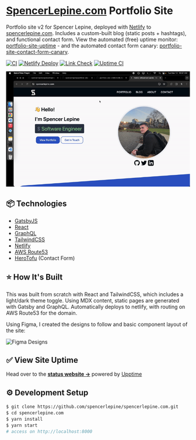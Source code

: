 # [SpencerLepine.com](https://www.spencerlepine.com/) Portfolio Site

Portfolio site v2 for Spencer Lepine, deployed with [Netlify](https://www.netlify.com/)
 to [spencerlepine.com](https://spencerlepine.com/). Includes a custom-built blog (static posts + hashtags), and functional contact form. View the automated (free) uptime monitor: [portfolio-site-uptime](https://github.com/spencerlepine/portfolio-site-uptime) - and the automated contact form canary: [portfolio-site-contact-form-canary](https://github.com/spencerlepine/portfolio-site-contact-form-canary).

[![CI](https://github.com/spencerlepine/spencerlepine.com/actions/workflows/ci.yml/badge.svg?branch=master)](https://github.com/spencerlepine/spencerlepine.com/actions/workflows/ci.yml) [![Netlify Deploy](https://github.com/spencerlepine/spencerlepine.com/actions/workflows/netlify.yml/badge.svg?branch=master)](https://github.com/spencerlepine/spencerlepine.com/actions/workflows/netlify.yml) [![Link Check](https://github.com/spencerlepine/spencerlepine.com/actions/workflows/link-check.yml/badge.svg?branch=master)](https://github.com/spencerlepine/spencerlepine.com/actions/workflows/link-check.yml) [![Uptime CI](https://github.com/spencerlepine/portfolio-site-uptime/workflows/Uptime%20CI/badge.svg)](https://github.com/spencerlepine/spencerlepine.com-uptime/actions?query=workflow%3A%22Uptime+CI%22) 

![OG Snapshot](./SCREENRECORDING.gif)

## 📦 Technologies

- [GatsbyJS](https://www.gatsbyjs.com/)
- [React](https://reactjs.org/)
- [GraphQL](https://graphql.org/)
- [TailwindCSS](https://tailwindcss.com/)
- [Netlify](https://www.netlify.com/)
- [AWS Route53](https://aws.amazon.com/route53/)
- [HeroTofu](https://herotofu.com/) (Contact Form)

## ⭐ How It's Built

This was built from scratch with React and TailwindCSS, which includes a light/dark theme toggle. Using MDX content, static pages are generated with Gatsby and GraphQL. Automatically deploys to netlify, with routing on AWS Route53 for the domain.

Using Figma, I created the designs to follow and basic component layout of the site:

![Figma Designs](./static/figma-designs.png)

## ✅ View Site Uptime

Head over to the [**status website →**](https://spencerlepine.github.io/portfolio-site-uptime) powered by [Upptime](https://github.com/spencerlepine/portfolio-site-uptime)

## ⚙️ Development Setup

```sh
$ git clone https://github.com/spencerlepine/spencerlepine.com.git
$ cd spencerlepine.com
$ yarn install
$ yarn start
# access on http://localhost:8000
```
